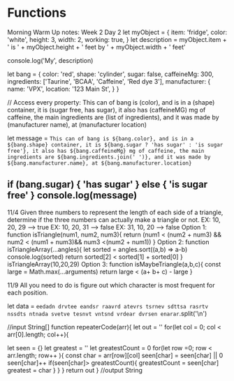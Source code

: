 # Functions

Morning Warm Up notes:
Week 2 Day 2
let myObject = {
  item: 'fridge',
  color: 'white',
  height: 3,
  width: 2,
  working: true,
}
let description = myObject.item + ' is ' + myObject.height + ' feet by ' + myObject.width + ' feet'

console.log('My', description)

let bang = {
  color: 'red',
  shape: 'cylinder',
  sugar: false,
  caffeineMg: 300,
  ingredients: ['Taurine', 'BCAA', 'Caffeine', 'Red dye 3'],
  manufacturer: {
    name: 'VPX',
    location: '123 Main St',
  }
}

// Access every property: This can of bang is (color), and is in a (shape) container, it is (sugar free, has sugar), it also has (caffeineMG) mg of caffeine, the main ingredients are (list of ingredients), and it was made by (manufacturer name), at (manufacturer location)

let message = `This can of bang is ${bang.color}, and is in a ${bang.shape} container, it is ${bang.sugar ? 'has sugar' : 'is sugar free'}, it also has ${bang.caffeineMg} mg of caffeine, the main ingredients are ${bang.ingredients.join(' ')}, and it was made by ${bang.manufacturer.name}, at ${bang.manufacturer.location} `


if (bang.sugar) {
  'has sugar'
} else {
  'is sugar free'
}
console.log(message)
----
11/4
Given three numbers to represent the length of each side of a triangle, determine if the three numbers can actually make a triangle or not.
EX: 10, 20, 29 --> true
EX: 10, 20, 31 --> false
EX: 31, 10, 20 --> false
Option 1:
function isTriangle(num1, num2, num3){
    return (num1 < (num2 + num3) && num2 < (num1 + num3)&& num3 <(num2 + num1))
}
Option 2:
function isTriangleArray(...angles){
    let sorted = angles.sort((a,b) => a-b)
    console.log(sorted)
    return sorted[2] < sorted[1] + sorted[0]
}
isTriangleArray(10,20,29)
Option 3:
function isMaybeTriangle(a,b,c){
    const large = Math.max(...arguments)
    return large < (a+ b+ c) - large
}





11/9
All you need to do is figure out which character is most frequent for each position. 

let data = `eedadn
drvtee
eandsr
raavrd
atevrs
tsrnev
sdttsa
rasrtv
nssdts
ntnada
svetve
tesnvt
vntsnd
vrdear
dvrsen
enarar`.split('\n')

//input String[]
function repeaterCode(arr){
let out = ''
for(let col = 0; col < arr[0].length; col++){

  let seen = {}
  let greatest = ''
  let greatestCount = 0
  for(let row =0; row < arr.length; row++ ){
    const char = arr[row][col]
    seen[char] = seen[char] || 0
    seen[char]++
    if(seen[char]> greatestCount){
      greatestCount = seen[char]
      greatest = char
    }
  }
}
return out
}
//output String